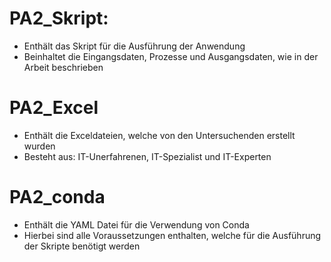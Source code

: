 # PA2_Skript:
- Enthält das Skript für die Ausführung der Anwendung
- Beinhaltet die Eingangsdaten, Prozesse und Ausgangsdaten, wie in der Arbeit beschrieben


# PA2_Excel 
- Enthält die Exceldateien, welche von den Untersuchenden erstellt wurden
- Besteht aus: IT-Unerfahrenen, IT-Spezialist und IT-Experten


# PA2_conda
- Enthält die YAML Datei für die Verwendung von Conda
- Hierbei sind alle Voraussetzungen enthalten, welche für die Ausführung der Skripte benötigt werden






